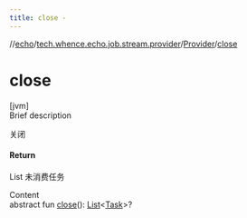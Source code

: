 ```yaml
---
title: close -
---
```

//[echo](../../index.md)/[tech.whence.echo.job.stream.provider](../index.md)/[Provider](index.md)/[close](close.md)



# close  
[jvm]  
Brief description  


关闭



#### Return  


List<Task> 未消费任务

  
Content  
abstract fun [close](close.md)(): [List](https://kotlinlang.org/api/latest/jvm/stdlib/kotlin.collections/-list/index.html)<[Task](../../tech.whence.echo.job.stream.task/-task/index.md)>?  



